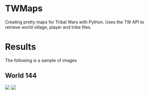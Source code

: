 # TWMaps

Creating pretty maps for Tribal Wars with Python. Uses the TW API to retrieve world village, player and tribe files. 


# Results

The following is a sample of images

## World 144
![]("./images/top_players.png")
![]("../images/top_tribes.png")
